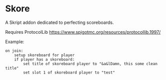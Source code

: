 # Skore
A Skript addon dedicated to perfecting scoreboards.

Requires ProtocolLib https://www.spigotmc.org/resources/protocollib.1997/

Example:
```
on join:
	setup skoreboard for player
	if player has a skoreboard:
		set title of skoreboard player to "&a&lDamn, this some clean title"
		set slot 1 of skoreboard player to "test"
```
